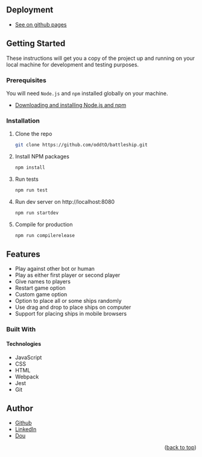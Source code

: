 

## Deployment

* [See on github pages](https://oddto.github.io/battleship/)


<!-- GETTING STARTED -->
## Getting Started

These instructions will get you a copy of the project up and running on your local machine for development and testing purposes.

### Prerequisites

You will need `Node.js` and `npm` installed globally on your machine.
* [Downloading and installing Node.js and npm](https://docs.npmjs.com/downloading-and-installing-node-js-and-npm)

### Installation

1. Clone the repo
   ```sh
   git clone https://github.com/oddtO/battleship.git
   ```
2. Install NPM packages
   ```sh
   npm install
   ```
3. Run tests
   ```sh
   npm run test
   ```
4. Run dev server on http://localhost:8080
   ```sh
   npm run startdev
   ```
5. Compile for production
   ```sh
   npm run compilerelease
   ```
















## Features

* Play against other bot or human
* Play as either first player or second player
* Give names to players 
* Restart game option 
* Custom game option
* Option to place all or some ships randomly
* Use drag and drop to place ships on computer
* Support for placing ships in mobile browsers

### Built With

#### Technologies

* JavaScript
* CSS
* HTML
* Webpack
* Jest
* Git






<!-- AUTHORS -->
## Author

* [Github](https://github.com/oddtO)
* [LinkedIn](https://www.linkedin.com/in/dmytro-yefimov-316690207/)
* [Dou](https://dou.ua/users/oddto/)
<p align="right">(<a href="#top">back to top</a>)</p>
